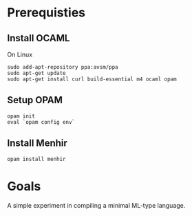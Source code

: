 # Prerequisties

## Install OCAML

On Linux

```
sudo add-apt-repository ppa:avsm/ppa
sudo apt-get update
sudo apt-get install curl build-essential m4 ocaml opam
```

## Setup OPAM

```
opam init
eval `opam config env`
```

## Install Menhir

```
opam install menhir
```

# Goals

A simple experiment in compiling a minimal ML-type language.
